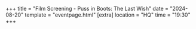 +++
title = "Film Screening - Puss in Boots: The Last Wish"
date = "2024-08-20"
template = "eventpage.html"
[extra]
location = "HQ"
time = "19:30"
+++

